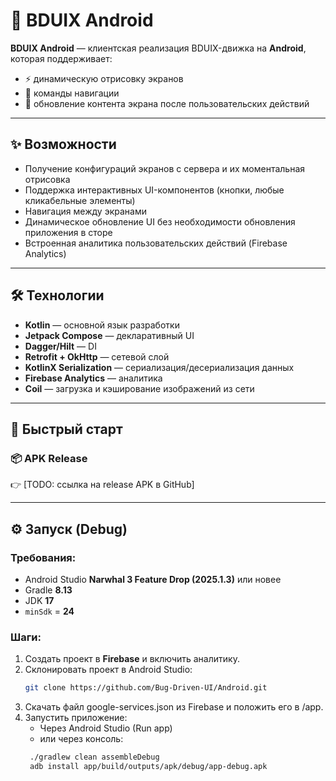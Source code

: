 # 📱 BDUIX Android

**BDUIX Android** — клиентская реализация BDUIX-движка на **Android**, которая поддерживает:

- ⚡ динамическую отрисовку экранов
- 🧭 команды навигации
- 🔄 обновление контента экрана после пользовательских действий

---

## ✨ Возможности

- Получение конфигураций экранов с сервера и их моментальная отрисовка
- Поддержка интерактивных UI-компонентов (кнопки, любые кликабельные элементы)
- Навигация между экранами
- Динамическое обновление UI без необходимости обновления приложения в сторе
- Встроенная аналитика пользовательских действий (Firebase Analytics)

---

## 🛠 Технологии

- **Kotlin** — основной язык разработки
- **Jetpack Compose** — декларативный UI
- **Dagger/Hilt** — DI
- **Retrofit + OkHttp** — сетевой слой
- **KotlinX Serialization** — сериализация/десериализация данных
- **Firebase Analytics** — аналитика
- **Coil** — загрузка и кэширование изображений из сети

---

## 🚀 Быстрый старт

### 📦 APK Release
👉 [TODO: ссылка на release APK в GitHub]

---

## ⚙️ Запуск (Debug)

### Требования:
- Android Studio **Narwhal 3 Feature Drop (2025.1.3)** или новее
- Gradle **8.13**
- JDK **17**
- `minSdk` = **24**

### Шаги:
1. Создать проект в **Firebase** и включить аналитику.
2. Склонировать проект в Android Studio:
   ```bash
   git clone https://github.com/Bug-Driven-UI/Android.git
3. Скачать файл google-services.json из Firebase и положить его в /app.
4. Запустить приложение:
   - Через Android Studio (Run app)
   - или через консоль:
   ```bash
    ./gradlew clean assembleDebug
    adb install app/build/outputs/apk/debug/app-debug.apk